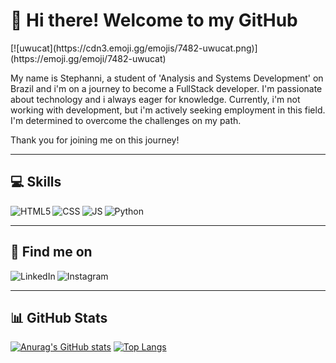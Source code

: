 <h1>👋 Hi there! Welcome to my GitHub</h1> [![uwucat](https://cdn3.emoji.gg/emojis/7482-uwucat.png)](https://emoji.gg/emoji/7482-uwucat)

<p>My name is Stephanni, a student of 'Analysis and Systems Development' on Brazil and i'm on a journey to become a FullStack developer. I'm passionate about technology and i always eager for knowledge. Currently, i'm not working with development, but i'm actively seeking employment in this field. I'm determined to overcome the challenges on my path.</p>

<p>Thank you for joining me on this journey!</p>

<hr>

<h2>💻 Skills</h2>
<img align="left" alt="HTML5" src="https://img.shields.io/badge/html5-%23E34F26.svg?style=for-the-badge&logo=html5&logoColor=white"/>
<img align="left" alt="CSS" src="https://img.shields.io/badge/css3-%231572B6.svg?style=for-the-badge&logo=css3&logoColor=white"/>
<img align="left" alt="JS" src="https://img.shields.io/badge/javascript-%23323330.svg?style=for-the-badge&logo=javascript&logoColor=%23F7DF1E"/>
<img align="left" alt="Python" src="https://img.shields.io/badge/python-3670A0?style=for-the-badge&logo=python&logoColor=ffdd54"/>

<br><hr>

<h2>🔎 Find me on</h2>
<a href="https://www.linkedin.com/in/stephanni-cavalcante-759779186/" target="_blank"><img align="left" alt="LinkedIn" src="https://img.shields.io/badge/linkedin-%230077B5.svg?style=for-the-badge&logo=linkedin&logoColor=white"/></a>
<a href="https://www.instagram.com/r0cha__/" target="_blank"><img align="left" alt="Instagram" src="https://img.shields.io/badge/Instagram-%23E4405F.svg?style=for-the-badge&logo=Instagram&logoColor=white"/></a>

<br><hr>

<h2>📊 GitHub Stats</h2>

[![Anurag's GitHub stats](https://github-readme-stats.vercel.app/api?username=stephannica&show_icons=true&theme=synthwave)](https://github.com/stephannica/github-readme-stats)
[![Top Langs](https://github-readme-stats.vercel.app/api/top-langs/?username=stephannica&hide_progress=true&size_weight=0.5&count_weight=0.5)](https://github.com/stephannica/github-readme-stats)





